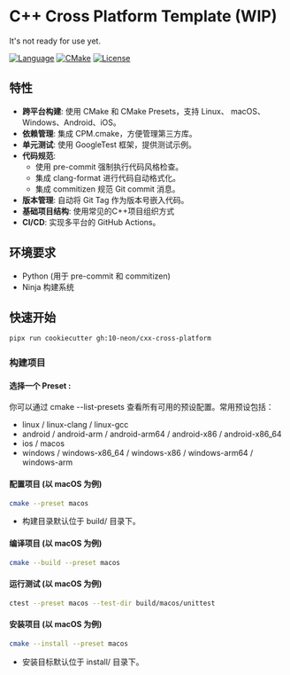 # C++ Cross Platform Template (WIP)
It's not ready for use yet.

[![Language](https://img.shields.io/badge/language-C++-blue.svg)](https://isocpp.org/)
[![CMake](https://img.shields.io/badge/build-CMake-blue)](https://cmake.org/)
[![License](https://img.shields.io/badge/license-MIT-green.svg)](LICENSE)

## 特性

*   **跨平台构建**: 使用 CMake 和 CMake Presets，支持 Linux、 macOS、 Windows、Android、iOS。
*   **依赖管理**: 集成 CPM.cmake，方便管理第三方库。
*   **单元测试**: 使用 GoogleTest 框架，提供测试示例。
*   **代码规范**:
    *   使用 pre-commit 强制执行代码风格检查。
    *   集成 clang-format 进行代码自动格式化。
    *   集成 commitizen 规范 Git commit 消息。
*   **版本管理**: 自动将 Git Tag 作为版本号嵌入代码。
*   **基础项目结构**: 使用常见的C++项目组织方式
*   **CI/CD**: 实现多平台的 GitHub Actions。

## 环境要求
*   Python (用于 pre-commit 和 commitizen)
*   Ninja 构建系统

## 快速开始
```bash
pipx run cookiecutter gh:10-neon/cxx-cross-platform
```
###  构建项目

#### 选择一个 Preset :
你可以通过 cmake --list-presets 查看所有可用的预设配置。常用预设包括：

- linux / linux-clang / linux-gcc
- android / android-arm / android-arm64 / android-x86 / android-x86_64
- ios / macos
- windows / windows-x86_64 / windows-x86 / windows-arm64 / windows-arm

#### 配置项目 (以 macOS 为例)
```bash
cmake --preset macos
```
- 构建目录默认位于 build/<preset-name> 目录下。
#### 编译项目 (以 macOS 为例)
```bash
cmake --build --preset macos
 ```
#### 运行测试 (以 macOS 为例)
```bash
ctest --preset macos --test-dir build/macos/unittest
 ```
#### 安装项目 (以 macOS 为例)
```bash
cmake --install --preset macos
 ```
 - 安装目标默认位于 install/<preset-name> 目录下。



